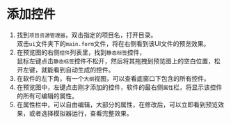 # 添加控件
1. 找到`项目资源管理器`，双击指定的项目名，打开目录。   
   双击`ui`文件夹下的`main.form`文件，将在右侧看到该UI文件的预览效果。  
2. 在预览图的右侧`控件`列表里，找到`静态标签`控件，   
   鼠标左键点击`静态标签`控件不松开，然后将其拖拽到预览图上的空白位置，松开左键，就能看到自动生成的控件。   
3. 在软件的左下角，有一个`大纲`视图，可以查看底窗口下包含的所有控件。 
4. 在预览图中，左键点击刚才添加的控件，软件的最右侧`属性`栏，将显示该控件的所有可编辑的属性。
5. 在属性栏中，可以自由编辑，大部分的属性，在修改后，可以立即看到预览效果，或者选择模拟器运行，查看完整效果。 




